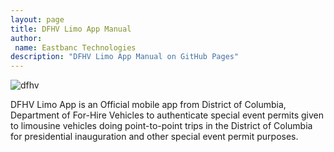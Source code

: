 ```yaml
---
layout: page
title: DFHV Limo App Manual
author:
 name: Eastbanc Technologies
description: "DFHV Limo App Manual on GitHub Pages" 
---
```


![dfhv](https://user-images.githubusercontent.com/79857237/111498881-c2acc700-8718-11eb-83fb-e6e29162db81.png)

DFHV Limo App is an Official mobile app from District of Columbia, Department of For-Hire Vehicles to authenticate special event permits given to limousine vehicles doing point-to-point trips in the District of Columbia for presidential inauguration and other special event permit purposes.






